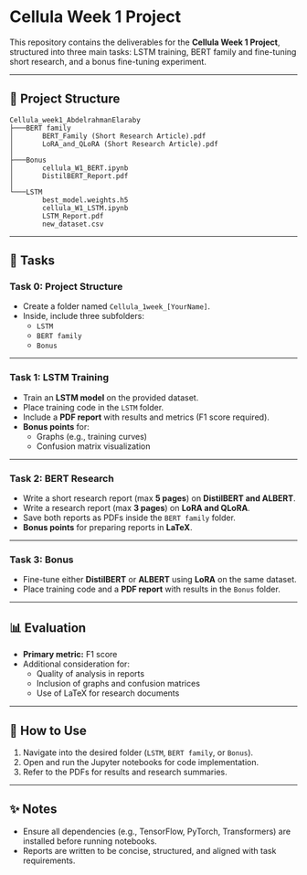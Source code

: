 # Cellula Week 1 Project

This repository contains the deliverables for the **Cellula Week 1 Project**, structured into three main tasks: LSTM training, BERT family and fine-tuning short research, and a bonus fine-tuning experiment.

---

## 📂 Project Structure

```
Cellula_week1_AbdelrahmanElaraby
├───BERT family
│       BERT_Family (Short Research Article).pdf
│       LoRA_and_QLoRA (Short Research Article).pdf
│
├───Bonus
│       cellula_W1_BERT.ipynb
│       DistilBERT_Report.pdf
│
└───LSTM
        best_model.weights.h5
        cellula_W1_LSTM.ipynb
        LSTM_Report.pdf
        new_dataset.csv
```

---

## 📝 Tasks

### **Task 0: Project Structure**
- Create a folder named `Cellula_1week_[YourName]`.
- Inside, include three subfolders:
  - `LSTM`
  - `BERT family`
  - `Bonus`

---

### **Task 1: LSTM Training**
- Train an **LSTM model** on the provided dataset.
- Place training code in the `LSTM` folder.
- Include a **PDF report** with results and metrics (F1 score required).
- **Bonus points** for:
  - Graphs (e.g., training curves)
  - Confusion matrix visualization

---

### **Task 2: BERT Research**
- Write a short research report (max **5 pages**) on **DistilBERT and ALBERT**.
- Write a research report (max **3 pages**) on **LoRA and QLoRA**.
- Save both reports as PDFs inside the `BERT family` folder.
- **Bonus points** for preparing reports in **LaTeX**.

---

### **Task 3: Bonus**
- Fine-tune either **DistilBERT** or **ALBERT** using **LoRA** on the same dataset.
- Place training code and a **PDF report** with results in the `Bonus` folder.

---

## 📊 Evaluation
- **Primary metric:** F1 score
- Additional consideration for:
  - Quality of analysis in reports
  - Inclusion of graphs and confusion matrices
  - Use of LaTeX for research documents

---

## 🚀 How to Use
1. Navigate into the desired folder (`LSTM`, `BERT family`, or `Bonus`).
2. Open and run the Jupyter notebooks for code implementation.
3. Refer to the PDFs for results and research summaries.

---

## ✨ Notes
- Ensure all dependencies (e.g., TensorFlow, PyTorch, Transformers) are installed before running notebooks.
- Reports are written to be concise, structured, and aligned with task requirements.
